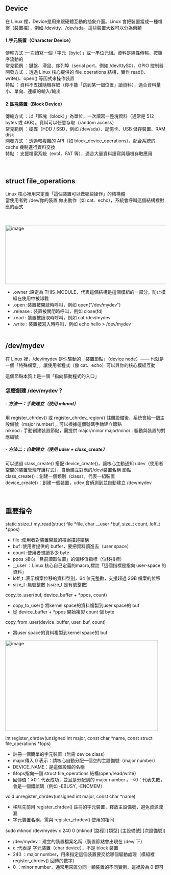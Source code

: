 ## Device
在 Linux 裡，Device是用來跟硬體互動的抽象介面。Linux 會把裝置當成一種檔案（裝置檔），例如 /dev/tty、/dev/sda。這些裝置大致可以分為兩類  
#### 1.字元裝置（Character Device）  
  傳輸方式 :一次讀寫一個「字元（byte）」或一串位元組。資料是線性傳輸、按順序流動的  
  常見範例 ：鍵盤、滑鼠、序列埠（serial port，例如 /dev/ttyS0）、GPIO 控制器  
  開發方式 ：透過 Linux 核心提供的 file_operations 結構，實作 read()、write()、open() 等函式來操作裝置  
  特點     ：資料不支援隨機存取（你不能「跳到某一個位置」讀資料），適合資料量小、單向、連續的輸入/輸出  
#### 2.區塊裝置（Block Device）
  傳輸方式 ：以「區塊（block）」為單位，一次讀寫一整塊資料（通常是 512 bytes 或 4KB）。資料可以任意存取（random access）  
  常見範例 ：硬碟（HDD / SSD，例如 /dev/sda）、記憶卡、USB 儲存裝置、RAM disk  
  開發方式 ：透過較複雜的 API（如 block_device_operations），配合系統的cache 機制進行資料交換  
  特點 ：支援檔案系統（ext4、FAT 等），適合大量資料讀寫與隨機存取應用  
<br><br>
## struct file_operations
Linux 核心裡用來定義「這個裝置可以做哪些操作」的結構體  
當使用者對 /dev/你的裝置 做出動作（如 cat、echo），系統會呼叫這個結構裡對應的函式  

<br><br>
<img width="598" height="185" alt="image" src="https://github.com/user-attachments/assets/f726037c-7a70-4350-96fd-6c4c58226bcb" />

-  .owner :設定為 THIS_MODULE，代表這個結構是這個模組的一部分。防止模組在使用中被卸載  
-  .open :裝置被開啟時呼叫，例如 open("/dev/mydev")  
-  .release : 裝置被關閉時呼叫，例如 close(fd)  
-  .read : 裝置被讀取時呼叫，例如 cat /dev/mydev  
-  .write : 裝置被寫入時呼叫，例如 echo hello > /dev/mydev
<br><br>

## /dev/mydev
在 Linux 裡，/dev/mydev 是你驅動的「裝置節點」（device node）—— 也就是一個「特殊檔案」，讓使用者程式（像 cat、echo）可以與你的核心模組互動  

這個節點本質上是一個「指向驅動程式的入口」  

### 怎麼創建 /dev/mydev？
##### - 方法一：手動建立（使用 mknod）
用 register_chrdev() 或 register_chrdev_region() 註冊設備後，系統會給一個主設備號（major number），可以根據這個號碼手動建立節點  
mknod	: 手動創建裝置節點，需提供 major/minor
major/minor	: 驅動與裝置的對應編號
##### - 方法二：自動建立（使用 udev + class_create）
可以透過 class_create() 搭配 device_create()，讓核心主動通知 udev（使用者空間的裝置管理守護程式），自動建立對應的/dev/裝置名稱 節點  
class_create()：創建一個類別（class），代表一組裝置  
device_create()：創建一個裝置，udev 會偵測到並自動建立 /dev/mydev  
<br><br>

## 重要指令
static ssize_t my_read(struct file *file, char __user *buf, size_t count, loff_t *ppos) 
  - file :使用者對裝置開啟的檔案描述結構
  - buf	:使用者提供的 buffer，要把資料讀進去（user space）
  - count :使用者想讀多少 byte
  - ppos :指向「目前讀取位置」的偏移值指標（位移指標）
  - __user ：Linux 核心自己定義的macro,標註「這個指標是指向 user-space 的資料」
  - loff_t :表示檔案位移的資料型別，64 位元整數，支援超過 2GB 檔案的位移
  - size_t :無號整數 (ssize_t 是有號整數)  

copy_to_user(buf, device_buffer + *ppos, count)  
  - copy_to_user() 將kernel space的資料複製到user space的 buf
  - 從 device_buffer + *ppos 開始複製 count 個 byte

copy_from_user(device_buffer, user_buf, count)
  - 將user space的資料複製到kernel space的 buf
<img width="478" height="284" alt="image" src="https://github.com/user-attachments/assets/c9bef77d-4d52-49fd-b82c-a1e0ceb0480a" />  

int register_chrdev(unsigned int major, const char *name, const struct file_operations *fops)   
  - 註冊一個簡單的字元裝置（無需 device class）
  - major傳入 0 表示：請核心自動分配一個空的主設備號（major number）
  - DEVICE_NAME：是這個設備的名稱
  - &fops指向一個 struct file_operations 結構(open/read/write）
  - 回傳值：≥0：代表成功，並且是分配到的 major number 。 <0：代表失敗，會是一個錯誤碼（例如 -EBUSY, -ENOMEM）

void unregister_chrdev(unsigned int major, const char *name)  
  - 移除先前用 register_chrdev() 註冊的字元裝置，釋放主設備號，避免資源洩漏
  - 字元裝置名稱，需與 register_chrdev() 使用的相同

sudo mknod /dev/mydev c 240 0 (mknod [路徑] [類型] [主設備號] [次設備號])  
  - /dev/mydev：建立的裝置檔案名稱（裝置節點會出現在 /dev/ 下）
  - c :代表是 字元裝置（char device），不是 block 裝置
  - 240 ：major number，用來指定這個裝置要交給哪個驅動處理（模組裡 register_chrdev() 回傳的數字）
  - 0 ：minor number，通常用來區分同一類裝置的不同實例，這裡設為 0 即可
